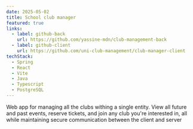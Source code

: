 ```yaml
---
date: 2025-05-02
title: School club manager
featured: true
links:
  - label: github-back
    url: https://github.com/yassine-mdn/club-management-back
  - label: github-client
    url: https://github.com/uni-club-management/club-manager-client
techStack:
  - Spring
  - React
  - Vite
  - Java
  - Typescript
  - PostgreSQL
---
```


Web app for managing all the clubs withing a single entity. View all future and past events, reserve tickets, and join any club you're interested in, all while maintaining secure communication between the client and server 